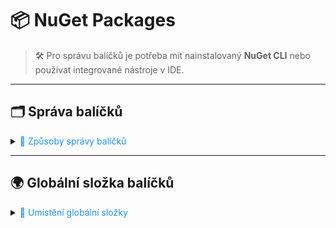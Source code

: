# 📦 NuGet Packages

> 🛠️ Pro správu balíčků je potřeba mít nainstalovaný **NuGet CLI** nebo používat integrované nástroje v IDE.

---

## 🗂️ Správa balíčků

<details>
<summary><span style="color:#1E90FF;">🔧 Způsoby správy balíčků</span></summary>

| 💡 Typ              | 📄 Popis                                                                                   | 🕒 Používáno od/do |
|---------------------|-------------------------------------------------------------------------------------------|--------------------|
| <span style="color:#E95A84;">packages.config</span>    | Ukládá seznam všech balíčků v projektu **včetně závislostí**.<br>Balíčky jsou kopírovány do složky projektu.<br>Pomalejší buildy, větší repozitář. | < 2017             |
| <span style="color:#E95A84;">PackageReference</span>   | Balíčky se načítají přímo z **globální složky**.<br>Závislosti se spravují automaticky.<br>Rychlejší buildy, menší repozitář. | 2017+              |

---

### 📜 Detaily

#### <span style="color:#E95A84;">packages.config</span>
- Balíčky jsou uloženy v projektu (`packages` složka).
- Závislosti jsou explicitně uvedeny.
- Pomalejší buildy, větší velikost repozitáře.
- Používané před rokem 2017.

> ℹ️ Každý projekt má vlastní složku s balíčky, `.csproj` obsahuje pouze cesty.

---

#### <span style="color:#E95A84;">PackageReference</span>
- Balíčky se nestahují do projektu, ale do **globální složky**.
- Závislosti se spravují automaticky.
- Rychlejší buildy, menší nároky na prostor.
- Výchozí formát od roku 2017.

> ℹ️ Balíčky jsou spravovány centrálně, projekt využívá globální umístění.

</details>

---

## 🌍 Globální složka balíčků

<details>
<summary><span style="color:#1E90FF;">📁 Umístění globální složky</span></summary>

| 🖥️ Operační systém | 📂 Cesta k balíčkům                |
|--------------------|-------------------------------------|
| 🪟 Windows         | `%userprofile%\.nuget\packages`     |
| 🐧 Mac/Linux       | `~/.nuget/packages`                 |

> 💡 Výchozí umístění lze změnit pomocí proměnné prostředí `NUGET_PACKAGES`.

</details>
